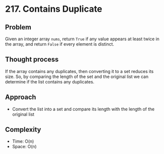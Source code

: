 # 217. Contains Duplicate

## Problem
Given an integer array `nums`, return `True` if any value appears at least twice in the array, and return `False` if every element is distinct.

## Thought process
If the array contains any duplicates, then converting it to a set reduces its size. So, by comparing the length of the set and the original list we can determine if the list contains any duplicates.

## Approach
- Convert the list into a set and compare its length with the length of the original list

## Complexity
- Time: O(n)
- Space: O(n)